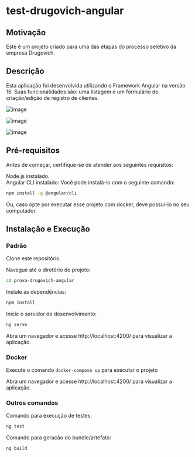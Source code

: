 # test-drugovich-angular

## Motivação

Este é um projeto criado para uma das etapas do processo seletivo da empresa Drugovich.

## Descrição

Esta aplicação foi desenvolvida utilizando o Framework Angular na versão 16. Suas funcionalidades são: uma listagem e um formulário de criação/edição de registro de clientes.

![image](https://github.com/lucas-oliveira-viana/prova-drugovich-angular/assets/31936477/2fad0299-347d-445f-b6ba-599b03f77546)

![image](https://github.com/lucas-oliveira-viana/prova-drugovich-angular/assets/31936477/1b6ce70b-c2f1-4d9b-8d78-8353c80a62cf)

![image](https://github.com/lucas-oliveira-viana/prova-drugovich-angular/assets/31936477/da93c1af-34af-4195-a3b8-a84c6e9aa6d7)

## Pré-requisitos

Antes de começar, certifique-se de atender aos seguintes requisitos:

Node.js instalado.  
Angular CLI instalado: Você pode instalá-lo com o seguinte comando:

```bash
npm install -g @angular/cli
```

Ou, caso opte por executar esse projeto com docker, deve possui-lo no seu computador.

## Instalação e Execução

### Padrão

Clone este repositório.

Navegue até o diretório do projeto:

```bash
cd prova-drugovich-angular
```
Instale as dependências:

```bash
npm install
```

Inicie o servidor de desenvolvimento:

```bash
ng serve
```

Abra um navegador e acesse http://localhost:4200/ para visualizar a aplicação.

### Docker

Execute o comando ```docker-compose up``` para executar o projeto

Abra um navegador e acesse http://localhost:4200/ para visualizar a aplicação.

### Outros comandos

Comando para execução de testes:

```bash
ng test
```

Comando para geração do bundle/artefato:

```bash
ng build
```

